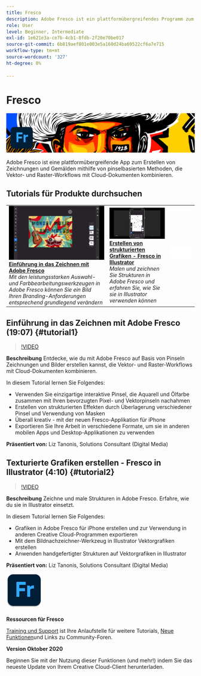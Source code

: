 ```yaml
---
title: Fresco
description: Adobe Fresco ist ein plattformübergreifendes Programm zum Erstellen von Zeichnungen und Gemälden mit pinselbasierten Methoden, das Vektor- und Raster-Workflows mit Cloud-Dokumenten kombiniert
role: User
level: Beginner, Intermediate
exl-id: 1e621e3a-ce7b-4cb1-8fdb-2f20e70be017
source-git-commit: 6b819aef801e003e5a160d24ba69522cf6a7e715
workflow-type: tm+mt
source-wordcount: '327'
ht-degree: 0%

---
```


# Fresco

![Tutorial Hero Image](../assets/Fresco.jpg)

Adobe Fresco ist eine plattformübergreifende App zum Erstellen von Zeichnungen und Gemälden mithilfe von pinselbasierten Methoden, die Vektor- und Raster-Workflows mit Cloud-Dokumenten kombinieren.

## Tutorials für Produkte durchsuchen

<table style="table-layout:fixed">
<tr>
 <td>
   <a href="fresco.md#tutorial1">
      <img alt="Einführung in das Zeichnen mit Adobe Fresco" src="../assets/fresco_drawingPaintingIntro_tanonis_thumbnail.jpg" />
   </a>
    <div>
   <a href="fresco.md#tutorial1"><strong>Einführung in das Zeichnen mit Adobe Fresco</strong></a>
    </div>
    <em>Mit den leistungsstarken Auswahl- und Farbbearbeitungswerkzeugen in Adobe Fresco können Sie ein Bild Ihren Branding-Anforderungen entsprechend grundlegend verändern</em>
    <br>
  </td>
  <td>
   <a href="fresco.md#tutorial2">
      <img alt="Erstellen von strukturierten Grafiken - Fresco in Illustrator" src="../assets/fresco_textureToVector_tanonis_thumbnail.jpg" />
   </a>
    <div>
   <a href="fresco.md#tutorial2"><strong>Erstellen von strukturierten Grafiken - Fresco in Illustrator</strong></a>
    </div>
    <em>Malen und zeichnen Sie Strukturen in Adobe Fresco und erfahren Sie, wie Sie sie in Illustrator verwenden können</em>
    <br>
  </td>
  <td>
    <img alt="Spacer" src="../assets/Whitespacer.png" />
    <div>
    <br>
  </td>
</tr>
</table>

## Einführung in das Zeichnen mit Adobe Fresco (19:07) {#tutorial1}

>[!VIDEO](https://video.tv.adobe.com/v/326946?hidetitle=true)

**Beschreibung**
Entdecke, wie du mit Adobe Fresco auf Basis von Pinseln Zeichnungen und Bilder erstellen kannst, die Vektor- und Raster-Workflows mit Cloud-Dokumenten kombinieren.

In diesem Tutorial lernen Sie Folgendes:
* Verwenden Sie einzigartige interaktive Pinsel, die Aquarell und Ölfarbe zusammen mit Ihren bevorzugten Pixel- und Vektorpinseln nachahmen
* Erstellen von strukturierten Effekten durch Überlagerung verschiedener Pinsel und Verwendung von Masken
* Überall kreativ - mit der neuen Fresco-Applikation für iPhone
* Exportieren Sie Ihre Arbeit in verschiedene Formate, um sie in anderen mobilen Apps und Desktop-Applikationen zu verwenden

**Präsentiert von:**
Liz Tanonis, Solutions Consultant (Digital Media)

## Texturierte Grafiken erstellen - Fresco in Illustrator (4:10) {#tutorial2}

>[!VIDEO](https://video.tv.adobe.com/v/326947?hidetitle=true)

**Beschreibung**
Zeichne und male Strukturen in Adobe Fresco. Erfahre, wie du sie in Illustrator einsetzt.

In diesem Tutorial lernen Sie Folgendes:
* Grafiken in Adobe Fresco für iPhone erstellen und zur Verwendung in anderen Creative Cloud-Programmen exportieren
* Mit dem Bildnachzeichner-Werkzeug in Illustrator Vektorgrafiken erstellen
* Anwenden handgefertigter Strukturen auf Vektorgrafiken in Illustrator

**Präsentiert von:**
Liz Tanonis, Solutions Consultant (Digital Media)

![Fresco-Logo](../assets/fr_appicon_96.png)

**Ressourcen für Fresco**

[Training und Support](https://helpx.adobe.com/support/adobe-fresco.html) ist Ihre Anlaufstelle für weitere Tutorials, [Neue Funktionen](https://helpx.adobe.com/fresco/using/whats-new.html)und Links zu Community-Foren.

**Version Oktober 2020**

Beginnen Sie mit der Nutzung dieser Funktionen (und mehr!) indem Sie das neueste Update von Ihrem Creative Cloud-Client herunterladen.
